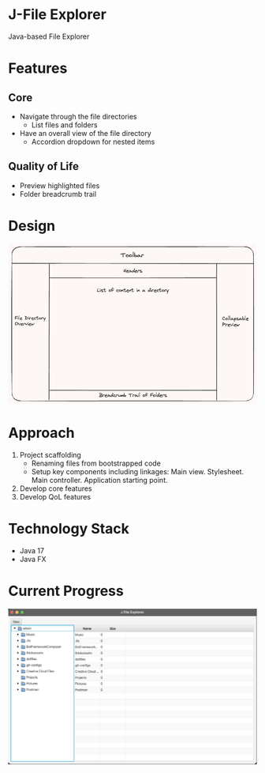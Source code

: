 # J-File Explorer
Java-based File Explorer

# Features
## Core
- Navigate through the file directories
    - List files and folders
- Have an overall view of the file directory
    - Accordion dropdown for nested items

## Quality of Life
- Preview highlighted files
- Folder breadcrumb trail

# Design
![Application design](./resources/file-explorer-design.png)

# Approach
1. Project scaffolding
    - Renaming files from bootstrapped code
    - Setup key components including linkages: Main view. Stylesheet. Main controller. Application starting point.
2. Develop core features
3. Develop QoL features

# Technology Stack
- Java 17
- Java FX

# Current Progress
![Current progress](./resources/progress.png)
